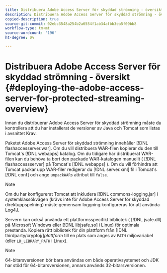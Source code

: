 ```yaml
---
title: Distribuera Adobe Access Server för skyddad strömning - översikt
description: Distribuera Adobe Access Server för skyddad strömning - översikt
copied-description: true
source-git-commit: 02ebc3548a254b2a6554f1ab34afbb3ea5f09bb8
workflow-type: tm+mt
source-wordcount: '196'
ht-degree: 0%

---
```


# Distribuera Adobe Access Server för skyddad strömning - översikt {#deploying-the-adobe-access-server-for-protected-streaming-overview}

Innan du distribuerar Adobe Access Server för skyddad strömning måste du kontrollera att du har installerat de versioner av Java och Tomcat som listas i avsnittet Krav.

Paketet Adobe Access Server för skyddad strömning innehåller [!DNL flashaccesserver.war]. Om du vill distribuera WAR-filen kopierar du den till Tomcat&#39;s [!DNL webapps] katalog. Om du tidigare har distribuerat WAR-filen kan du behöva ta bort den packade WAR-katalogen manuellt ( [!DNL flashaccessserver] på Tomcat&#39;s [!DNL webapps] ). Om du vill förhindra att Tomcat packar upp WAR-filer redigerar du [!DNL server.xml] fil i Tomcat&#39;s [!DNL conf] och ange `unpackWARs` attribut till `false`.

>[!NOTE]
>
>Om du har konfigurerat Tomcat att inkludera [!DNL commons-logging.jar] i systemklassökvägen (krävs inte för Adobe Access Server för skyddad direktuppspelning) måste gemensam loggning konfigureras för att använda Log4J.

Servern kan också använda ett plattformsspecifikt bibliotek ( [!DNL jsafe.dll] på Microsoft Windows eller [!DNL libjsafe.so] i Linux) för optimala prestanda. Kopiera rätt bibliotek för din plattform från [!DNL thirdparty/cryptoj/]*plattform* till en plats som anges av `PATH` miljövariabel (eller `LD_LIBRARY_PATH` i Linux).

>[!NOTE]
>
>64-bitarsversionen bör bara användas om både operativsystemet och JDK har stöd för 64-bitarsversionen, annars används 32-bitarsversionen.
